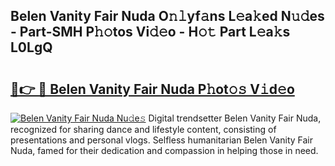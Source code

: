 ## Belen Vanity Fair Nuda O𝚗𝚕yf𝚊ns L𝚎a𝚔ed N𝚞𝚍es - Part-SMH P𝚑𝚘tos Vi𝚍𝚎o - H𝚘𝚝 Part L𝚎a𝚔s L0LgQ

# <h2><a href="http://kf7a6wk.oniu.top/?m=Belen+Vanity+Fair+Nuda">🔗👉 🔴 Belen Vanity Fair Nuda P𝚑ot𝚘𝚜 V𝚒d𝚎o</a></h2>

[![Belen Vanity Fair Nuda Nu𝚍e𝚜](https://i.imgur.com/0qMVB7G.gif)](http://kf7a6wk.oniu.top/?m=Belen+Vanity+Fair+Nuda)
Digital trendsetter Belen Vanity Fair Nuda, recognized for sharing dance and lifestyle content, consisting of presentations and personal vlogs. Selfless humanitarian Belen Vanity Fair Nuda, famed for their dedication and compassion in helping those in need.  

